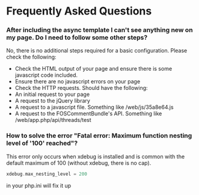 Frequently Asked Questions
=====================

###  After including the async template I can't see anything new on my page. Do I need to follow some other steps?
No, there is no additional steps required for a basic configuration. Please check the following:

* Check the HTML output of your page and ensure there is some javascript code included.
* Ensure there are no javascript errors on your page
* Check the HTTP requests. Should have the following:
 * An initial request to your page
 * A request to the jQuery library
 * A request to a javascript file. Something like /web/js/35a8e64.js
 * A request to the FOSCommentBundle's API. Something like /web/app.php/api/threads/test

###  How to solve the error "Fatal error: Maximum function nesting level of '100' reached"?

This error only occurs when xdebug is installed and is common with the default maximum of 100 (without xdebug, there is no cap).

```php
xdebug.max_nesting_level = 200
```

in your php.ini will fix it up
